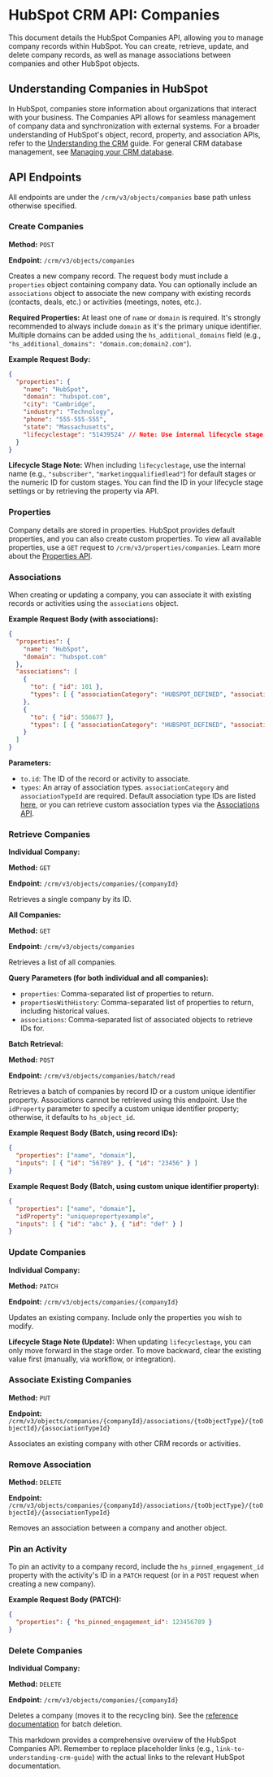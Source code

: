 # HubSpot CRM API: Companies

This document details the HubSpot Companies API, allowing you to manage company records within HubSpot.  You can create, retrieve, update, and delete company records, as well as manage associations between companies and other HubSpot objects.

## Understanding Companies in HubSpot

In HubSpot, companies store information about organizations that interact with your business.  The Companies API allows for seamless management of company data and synchronization with external systems.  For a broader understanding of HubSpot's object, record, property, and association APIs, refer to the [Understanding the CRM](link-to-understanding-crm-guide) guide.  For general CRM database management, see [Managing your CRM database](link-to-crm-database-management).


## API Endpoints

All endpoints are under the `/crm/v3/objects/companies` base path unless otherwise specified.

### Create Companies

**Method:** `POST`

**Endpoint:** `/crm/v3/objects/companies`

Creates a new company record.  The request body must include a `properties` object containing company data.  You can optionally include an `associations` object to associate the new company with existing records (contacts, deals, etc.) or activities (meetings, notes, etc.).

**Required Properties:** At least one of `name` or `domain` is required.  It's strongly recommended to always include `domain` as it's the primary unique identifier.  Multiple domains can be added using the `hs_additional_domains` field (e.g., `"hs_additional_domains": "domain.com;domain2.com"`).

**Example Request Body:**

```json
{
  "properties": {
    "name": "HubSpot",
    "domain": "hubspot.com",
    "city": "Cambridge",
    "industry": "Technology",
    "phone": "555-555-555",
    "state": "Massachusetts",
    "lifecyclestage": "51439524" // Note: Use internal lifecycle stage name or ID
  }
}
```

**Lifecycle Stage Note:** When including `lifecyclestage`, use the internal name (e.g., `"subscriber"`, `"marketingqualifiedlead"`) for default stages or the numeric ID for custom stages.  You can find the ID in your lifecycle stage settings or by retrieving the property via API.


### Properties

Company details are stored in properties.  HubSpot provides default properties, and you can also create custom properties.  To view all available properties, use a `GET` request to `/crm/v3/properties/companies`.  Learn more about the [Properties API](link-to-properties-api).


### Associations

When creating or updating a company, you can associate it with existing records or activities using the `associations` object.

**Example Request Body (with associations):**

```json
{
  "properties": {
    "name": "HubSpot",
    "domain": "hubspot.com"
  },
  "associations": [
    {
      "to": { "id": 101 },
      "types": [ { "associationCategory": "HUBSPOT_DEFINED", "associationTypeId": 280 } ]
    },
    {
      "to": { "id": 556677 },
      "types": [ { "associationCategory": "HUBSPOT_DEFINED", "associationTypeId": 185 } ]
    }
  ]
}
```

**Parameters:**

* `to.id`: The ID of the record or activity to associate.
* `types`: An array of association types.  `associationCategory` and `associationTypeId` are required.  Default association type IDs are listed [here](link-to-association-type-ids), or you can retrieve custom association types via the [Associations API](link-to-associations-api).


### Retrieve Companies

**Individual Company:**

**Method:** `GET`

**Endpoint:** `/crm/v3/objects/companies/{companyId}`

Retrieves a single company by its ID.

**All Companies:**

**Method:** `GET`

**Endpoint:** `/crm/v3/objects/companies`

Retrieves a list of all companies.

**Query Parameters (for both individual and all companies):**

* `properties`: Comma-separated list of properties to return.
* `propertiesWithHistory`: Comma-separated list of properties to return, including historical values.
* `associations`: Comma-separated list of associated objects to retrieve IDs for.

**Batch Retrieval:**

**Method:** `POST`

**Endpoint:** `/crm/v3/objects/companies/batch/read`

Retrieves a batch of companies by record ID or a custom unique identifier property.  Associations cannot be retrieved using this endpoint.  Use the `idProperty` parameter to specify a custom unique identifier property; otherwise, it defaults to `hs_object_id`.

**Example Request Body (Batch, using record IDs):**

```json
{
  "properties": ["name", "domain"],
  "inputs": [ { "id": "56789" }, { "id": "23456" } ]
}
```

**Example Request Body (Batch, using custom unique identifier property):**

```json
{
  "properties": ["name", "domain"],
  "idProperty": "uniquepropertyexample",
  "inputs": [ { "id": "abc" }, { "id": "def" } ]
}
```


### Update Companies

**Individual Company:**

**Method:** `PATCH`

**Endpoint:** `/crm/v3/objects/companies/{companyId}`

Updates an existing company.  Include only the properties you wish to modify.

**Lifecycle Stage Note (Update):**  When updating `lifecyclestage`, you can only move forward in the stage order. To move backward, clear the existing value first (manually, via workflow, or integration).


### Associate Existing Companies

**Method:** `PUT`

**Endpoint:** `/crm/v3/objects/companies/{companyId}/associations/{toObjectType}/{toObjectId}/{associationTypeId}`

Associates an existing company with other CRM records or activities.

### Remove Association

**Method:** `DELETE`

**Endpoint:** `/crm/v3/objects/companies/{companyId}/associations/{toObjectType}/{toObjectId}/{associationTypeId}`

Removes an association between a company and another object.


### Pin an Activity

To pin an activity to a company record, include the `hs_pinned_engagement_id` property with the activity's ID in a `PATCH` request (or in a `POST` request when creating a new company).

**Example Request Body (PATCH):**

```json
{
  "properties": { "hs_pinned_engagement_id": 123456789 }
}
```

### Delete Companies

**Individual Company:**

**Method:** `DELETE`

**Endpoint:** `/crm/v3/objects/companies/{companyId}`

Deletes a company (moves it to the recycling bin).  See the [reference documentation](link-to-batch-delete-docs) for batch deletion.


This markdown provides a comprehensive overview of the HubSpot Companies API. Remember to replace placeholder links (e.g., `link-to-understanding-crm-guide`) with the actual links to the relevant HubSpot documentation.
